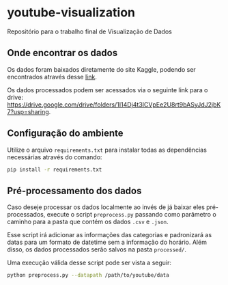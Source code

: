 # youtube-visualization
Repositório para o trabalho final de Visualização de Dados

## Onde encontrar os dados
Os dados foram baixados diretamente do site Kaggle, podendo ser encontrados através desse [link](https://www.kaggle.com/datasnaek/youtube-new).

Os dados processados podem ser acessados via o seguinte link para o drive: https://drive.google.com/drive/folders/1I14Dj4t3ICVpEe2U8rt9bASyJdJ2jbK7?usp=sharing.

## Configuração do ambiente
Utilize o arquivo ``requirements.txt`` para instalar todas as dependências necessárias através do comando:
```bash
pip install -r requirements.txt
```

## Pré-processamento dos dados
Caso deseje processar os dados localmente ao invés de já baixar eles pré-processados, execute o script ``preprocess.py`` passando como parâmetro o caminho para a pasta que contém os dados ``.csv`` e ``.json``.

Esse script irá adicionar as informações das categorias e padronizará as datas para um formato de datetime sem a informação do horário. Além disso, os dados processados serão salvos na pasta ``processed/``.


Uma execução válida desse script pode ser vista a seguir:
```bash
python preprocess.py --datapath /path/to/youtube/data
```